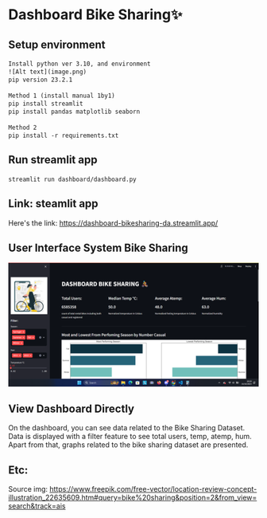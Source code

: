 # Dashboard Bike Sharing✨

## Setup environment
```
Install python ver 3.10, and environment
![Alt text](image.png)
pip version 23.2.1

Method 1 (install manual 1by1)
pip install streamlit
pip install pandas matplotlib seaborn 

Method 2 
pip install -r requirements.txt
```

## Run streamlit app
```
streamlit run dashboard/dashboard.py
```

## Link: steamlit app

Here's the link: https://dashboard-bikesharing-da.streamlit.app/


## User Interface System Bike Sharing
![Alt text](image-1.png)

## View Dashboard Directly
On the dashboard, you can see data related to the Bike Sharing Dataset. Data is displayed with a filter feature to see total users, temp, atemp, hum. Apart from that, graphs related to the bike sharing dataset are presented.






## Etc:
Source img: https://www.freepik.com/free-vector/location-review-concept-illustration_22635609.htm#query=bike%20sharing&position=2&from_view=search&track=ais
